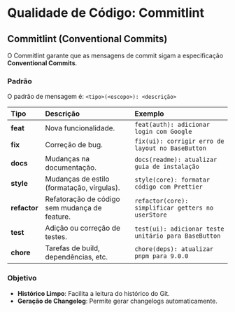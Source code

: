 # Qualidade de Código: Commitlint

## Commitlint (Conventional Commits)

O Commitlint garante que as mensagens de commit sigam a especificação **Conventional Commits**.

### Padrão

O padrão de mensagem é: `<tipo>(<escopo>): <descrição>`

| Tipo         | Descrição                                     | Exemplo                                              |
| :----------- | :-------------------------------------------- | :--------------------------------------------------- |
| **feat**     | Nova funcionalidade.                          | `feat(auth): adicionar login com Google`             |
| **fix**      | Correção de bug.                              | `fix(ui): corrigir erro de layout no BaseButton`     |
| **docs**     | Mudanças na documentação.                     | `docs(readme): atualizar guia de instalação`         |
| **style**    | Mudanças de estilo (formatação, vírgulas).    | `style(core): formatar código com Prettier`          |
| **refactor** | Refatoração de código sem mudança de feature. | `refactor(core): simplificar getters no userStore`   |
| **test**     | Adição ou correção de testes.                 | `test(ui): adicionar teste unitário para BaseButton` |
| **chore**    | Tarefas de build, dependências, etc.          | `chore(deps): atualizar pnpm para 9.0.0`             |

### Objetivo

- **Histórico Limpo**: Facilita a leitura do histórico do Git.
- **Geração de Changelog**: Permite gerar changelogs automaticamente.
